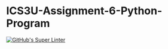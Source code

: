 # ICS3U-Assignment-6-Python-Program

[![GitHub's Super Linter](https://github.com/Igor-Zhelezniak-1/ICS3U-Assignment-6-Python-Program/workflows/GitHub's%20Super%20Linter/badge.svg)](https://github.com/Igor-Zhelezniak-1/ICS3U-Assignment-6-Python-Program/actions)
